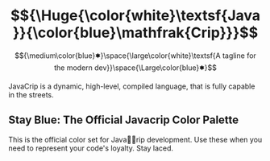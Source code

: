 # $${\Huge{\color{white}\textsf{Java}}{\color{blue}\mathfrak{Crip}}}$$

$${\medium\color{blue}🟌}\space{\large\color{white}\textsf{A tagline for the modern dev}}\space{\Large\color{blue}🟌}$$

JavaCrip is a dynamic, high-level, compiled language, that is fully capable in the streets. 

## Stay Blue: The Official Javacrip Color Palette

This is the official color set for Java🤏🏿rip development. Use these when you need to represent your code's loyalty. Stay laced.
